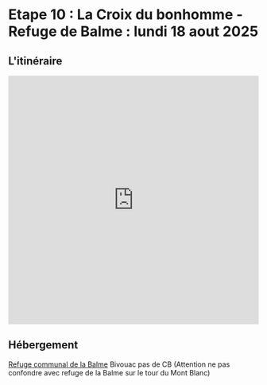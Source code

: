 # Etape 10 : La Croix du bonhomme - Refuge de Balme : lundi 18 aout 2025

## L'itinéraire
<iframe src="https://gpx.studio/?state=%7B%22ids%22:%5B%221hDDWPKervhzdzApuBNvpoggLT9d-lbiy%22%5D%7D&embed&distance" width="100%" height="500" frameborder="0" allowfullscreen><p><a href="https://gpx.studio/?state=%7B%22ids%22:%5B%221hDDWPKervhzdzApuBNvpoggLT9d-lbiy%22%5D%7D"></a></p></iframe>

## Hébergement
[Refuge communal de la Balme](http://www.refuge-balme-tarentaise.fr/)
Bivouac
pas de CB
(Attention ne pas confondre avec refuge de la Balme sur le tour du Mont Blanc)

